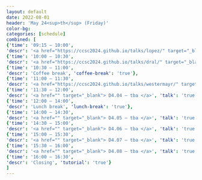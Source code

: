 ```yaml
---
layout: default
date: 2022-08-01
header: 'May 24<sup>th</sup> (Friday)'
color-bg: 
categories: [schedule]
combined: [
{'time': '09:15 – 10:00', 
'descr': '<a href="https://ccsc2024.github.io/talks/lopez/" target="_blank"> D4.01 – Steven Lopez </a>', 'talk': 'true'},
{'time': '10:00 – 10:30', 
'descr': '<a href="https://ccsc2024.github.io/talks/dral/" target="_blank"> D4.02 – Pavlo Dral </a>','talk': 'true', 'session': 'Session 10 (Title: tba, Chair: tba)'},
{'time': '10:30 – 11:00', 
'descr': 'Coffee break', 'coffee-break': 'true'},
{'time': '11:00 – 11:30', 
'descr': '<a href="https://ccsc2024.github.io/talks/westermayr/" target="_blank"> D4.03 – Julia Westermayr </a>', 'talk': 'true'},
{'time': '11:30 – 12:00', 
'descr': '<a href="" target="_blank"> D4.04 – tba </a>', 'talk': 'true'},
{'time': '12:00 – 14:00', 
'descr': 'Lunch break', 'lunch-break': 'true'},
{'time': '14:00 – 14:30', 
'descr': '<a href="" target="_blank"> D4.05 – tba </a>', 'talk': 'true', 'session': 'Session 11 (Title: tba, Chair: tba)'},
{'time': '14:30 – 15:00', 
'descr': '<a href="" target="_blank"> D4.06 – tba </a>', 'talk': 'true'},
{'time': '15:00 – 15:30', 
'descr': '<a href="" target="_blank"> D4.07 – tba </a>', 'talk': 'true'},
{'time': '15:30 – 16:00', 
'descr': '<a href="" target="_blank"> D4.08 – tba </a>', 'talk': 'true'},
{'time': '16:00 – 16:30', 
'descr': 'Closing', 'tutorial': 'true'}
]
---
```

